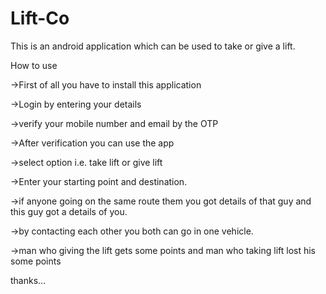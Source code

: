 # Lift-Co
This is an android application which can be used to take or give a lift.

How to use

->First of all you have to install this application

->Login by entering your details 

->verify your mobile number and email by the OTP

->After verification you can use the app

->select option i.e. take lift or give lift

->Enter your starting point and destination.

->if anyone going on the same route them you got details of that guy and this guy got a details of you.

->by contacting each other you both can go in one vehicle.

->man who giving the lift gets some points and man who taking lift lost his some points

thanks...
